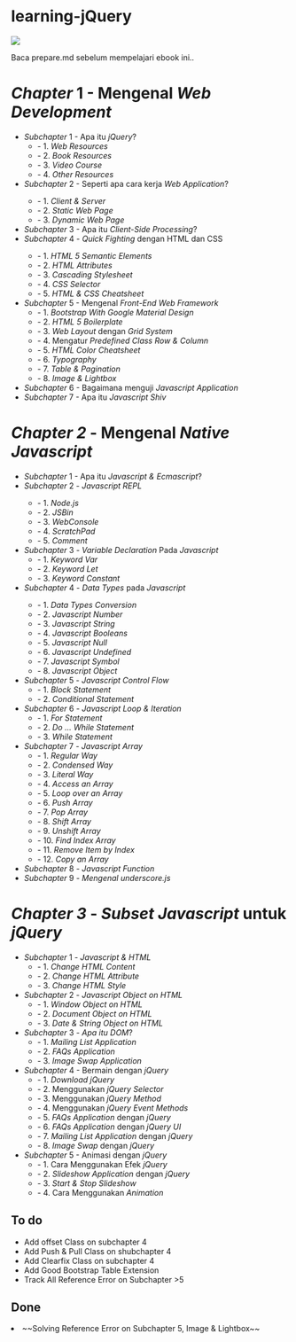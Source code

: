 # learning-jQuery
<img src ="https://github.com/PUSRISTEK/learning-jQuery/blob/master/images/cover.jpg">
<p>Baca prepare.md sebelum mempelajari ebook ini..</p>

<h1><i>Chapter</i> 1 - Mengenal <i>Web Development</i></h1>
<ul>
<li><i>Subchapter</i> 1 - Apa itu <i>jQuery</i>?
<ul>
<li> - 1. <i>Web Resources</i></li>
<li> - 2. <i>Book Resources</i></li>
<li> - 3. <i>Video Course</i></li>
<li> - 4. <i>Other Resources</i></li>
</ul>
</li>
<li><i>Subchapter</i> 2 - Seperti apa cara kerja <i>Web Application</i>?</li>
<ul>
<li> - 1. <i>Client & Server</i></li>
<li> - 2. <i>Static Web Page</i></li>
<li> - 3. <i>Dynamic Web Page</i></li>
</ul>
<li><i>Subchapter</i> 3 - Apa itu <i>Client-Side Processing</i>?</li>
<li><i>Subchapter</i> 4 - <i>Quick Fighting</i> dengan HTML dan CSS</li>
<ul>
<li> - 1. <i>HTML 5 Semantic Elements</i></li>
<li> - 2. <i>HTML Attributes</i></li>
<li> - 3. <i>Cascading Stylesheet</i></li>
<li> - 4. <i>CSS Selector</i></li>
<li> - 5. <i>HTML & CSS Cheatsheet</i></li>
</ul>
<li><i>Subchapter</i> 5 - Mengenal <i>Front-End Web Framework</i><ul>
<li> - 1. <i>Bootstrap With Google Material Design</i></li>
<li> - 2. <i>HTML 5 Boilerplate</i></li>
<li> - 3. <i>Web Layout</i> dengan <i>Grid System</i></li>
<li> - 4. Mengatur <i>Predefined Class Row & Column</i></li>
<li> - 5. <i>HTML Color Cheatsheet</i></li>
<li> - 6. <i>Typography</i></li>
<li> - 7. <i>Table & Pagination</i></li>
<li> - 8. <i>Image & Lightbox</i></li>
</li></ul>
<li><i>Subchapter</i> 6 - Bagaimana menguji <i>Javascript Application</i></li>
<li><i>Subchapter</i> 7 - Apa itu <i>Javascript Shiv</i></li>
</ul>
<h1><i>Chapter 2</i> - Mengenal <i>Native Javascript</i></h1>
<ul>
<li><i>Subchapter</i> 1 - Apa itu <i>Javascript & Ecmascript</i>?</li>
<li><i>Subchapter</i> 2 - <i>Javascript REPL</i></li>
<ul>
<li> - 1. <i>Node.js</i></li>
<li> - 2. <i>JSBin</i></li>
<li> - 3. <i>WebConsole</i></li>
<li> - 4. <i>ScratchPad</i></li>
<li> - 5. <i>Comment</i></li>
</ul>
<li><i>Subchapter</i> 3 - <i>Variable Declaration</i> Pada <i>Javascript</i>
<ul>
<li> - 1. <i>Keyword Var</i></li>
<li> - 2. <i>Keyword Let</i></li>
<li> - 3. <i>Keyword Constant</i></li>
</ul>
<li><i>Subchapter</i> 4 - <i>Data Types</i> pada <i>Javascript</i></li>
<ul>
<li> - 1. <i>Data Types Conversion</i></li>
<li> - 2. <i>Javascript Number</i></li>
<li> - 3. <i>Javascript String</i></li>
<li> - 4. <i>Javascript Booleans</i></li>
<li> - 5. <i>Javascript Null</i></li>
<li> - 6. <i>Javascript Undefined</i></li>
<li> - 7. <i>Javascript Symbol</i></li>
<li> - 8. <i>Javascript Object</i></li>
</ul>
<li><i>Subchapter</i> 5 - <i>Javascript Control Flow</i>
<ul>
<li> - 1. <i>Block Statement</i></li>
<li> - 2. <i>Conditional Statement</i></li>
</ul>
</li>
<li><i>Subchapter</i> 6 - <i>Javascript Loop & Iteration</i>
<ul>
<li> - 1. <i>For Statement</i></li>
<li> - 2. <i>Do ... While Statement</i></li>
<li> - 3. <i>While Statement</i></li>
</ul>
</li>
<li><i>Subchapter</i> 7 - <i>Javascript Array</i>
<ul>
<li> - 1. <i>Regular Way</i></li>
<li> - 2. <i>Condensed Way</i></li>
<li> - 3. <i>Literal Way</i></li>
<li> - 4. <i>Access an Array</i></li>
<li> - 5. <i>Loop over an Array</i></li>
<li> - 6. <i>Push Array</i></li>
<li> - 7. <i>Pop Array</i></li>
<li> - 8. <i>Shift Array</i></li>
<li> - 9. <i>Unshift Array</i></li>
<li> - 10. <i>Find Index Array</i></li>
<li> - 11. <i>Remove Item by Index</i></li>
<li> - 12. <i>Copy an Array</i></li>
</ul>
</li>
<li><i>Subchapter</i> 8 - <i>Javascript Function</i></li>
<li><i>Subchapter</i> 9 - <i>Mengenal underscore.js</i></li>
</ul>
<h1><i>Chapter 3</i> - <i>Subset Javascript</i> untuk <i>jQuery</i></h1>
<ul>
<li><i>Subchapter</i> 1 - <i>Javascript & HTML</i>
<ul>
<li> - 1. <i>Change HTML Content</i></li>
<li> - 2. <i>Change HTML Attribute</i></li>
<li> - 3. <i>Change HTML Style</i></li>
</ul>
</li>
<li><i>Subchapter</i> 2 - <i>Javascript Object on HTML</i>
<ul>
<li> - 1. <i>Window Object on HTML</i></li>
<li> - 2. <i>Document Object on HTML</i></li>
<li> - 3. <i>Date & String Object on HTML</i></li>
</ul>
</li>
<li><i>Subchapter</i> 3 - <i>Apa itu DOM</i>?
<ul>
<li> - 1. <i>Mailing List Application</i></li>
<li> - 2. <i>FAQs Application</i></li>
<li> - 3. <i>Image Swap Application</i></li>
</ul>
</li>
<li><i>Subchapter</i> 4 - Bermain dengan <i>jQuery</i>
<ul>
<li> - 1. <i>Download jQuery</i> </li>
<li> - 2. Menggunakan <i>jQuery Selector</i> </li>
<li> - 3. Menggunakan <i>jQuery Method</i> </li>
<li> - 4. Menggunakan <i>jQuery Event Methods</i> </li>
<li> - 5. <i>FAQs Application</i> dengan <i>jQuery</i> </li>
<li> - 6. <i>FAQs Application</i> dengan <i>jQuery UI</i> </li>
<li> - 7. <i>Mailing List Application</i> dengan <i>jQuery</i> </li>
<li> - 8. <i>Image Swap</i> dengan <i>jQuery</i> </li>
</ul>
</li>
<li><i>Subchapter</i> 5 - Animasi dengan <i>jQuery</i>
<ul>
<li> - 1. Cara Menggunakan Efek <i>jQuery</i></li>
<li> - 2. <i>Slideshow Application</i> dengan <i>jQuery</i></li>
<li> - 3. <i>Start & Stop Slideshow</i></li>
<li> - 4. Cara Menggunakan <i>Animation</i></li>
</ul>
</li>
</ul>

## To do
<ul>
<li>Add offset Class on subchapter 4</li>
<li>Add Push & Pull Class on shubchapter 4</li>
<li>Add Clearfix Class on subchapter 4</li>
<li>Add Good Bootstrap Table Extension</li>
<li>Track All Reference Error on Subchapter >5</li>
</ul>

## Done

<li>~~Solving Reference Error on Subchapter 5, Image & Lightbox~~</li>
